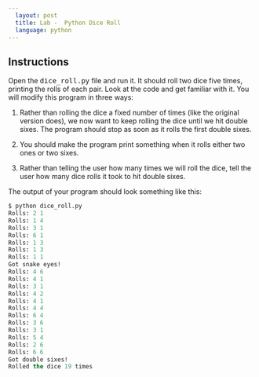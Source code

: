 ```yaml
---
  layout: post
  title: Lab -  Python Dice Roll
  language: python
---
```


##  Instructions
Open the <kbd>dice_roll.py</kbd> file and run it. It should roll two dice five times, printing the rolls of each pair. Look at the code and get familiar with it. You will modify this program in three ways:

1. Rather than rolling the dice a fixed number of times (like the original version does), we now want to keep rolling the dice until we hit double sixes. The program should stop as soon as it rolls the first double sixes.

2. You should make the program print something when it rolls either two ones or two sixes.

3. Rather than telling the user how many times we will roll the dice, tell the user how many dice rolls it took to hit double sixes.

The output of your program should look something like this:

```cl
$ python dice_roll.py
Rolls: 2 1
Rolls: 1 4
Rolls: 3 1
Rolls: 6 1
Rolls: 1 3
Rolls: 1 3
Rolls: 1 1
Got snake eyes!
Rolls: 4 6
Rolls: 4 1
Rolls: 3 1
Rolls: 4 2
Rolls: 4 1
Rolls: 4 4
Rolls: 6 4
Rolls: 3 6
Rolls: 3 1
Rolls: 5 4
Rolls: 2 6
Rolls: 6 6
Got double sixes!
Rolled the dice 19 times
```
